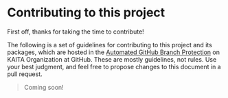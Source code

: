 # Contributing to this project

First off, thanks for taking the time to contribute! 

The following is a set of guidelines for contributing to this project and its packages, which are hosted in the [Automated GitHub Branch Protection](https://github.com/Korean-American-IT-Association-KAITA/Automated-GitHub-Branch-Protection) on KAITA Organization at GitHub. These are mostly guidelines, not rules. Use your best judgment, and feel free to propose changes to this document in a pull request.

> Coming soon!